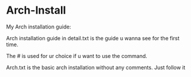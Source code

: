 # Arch-Install
My Arch installation guide:

Arch installation guide in detail.txt is the guide u wanna see for the first time.

The # is used for ur choice if u want to use the command.

Arch.txt is the basic arch installation without any comments. Just follow it
